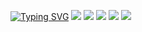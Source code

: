 [![Typing SVG](https://readme-typing-svg.herokuapp.com?color=9eff00&lines=HELLO+FRIEND)](https://git.io/typing-svg)
![](http://github-profile-summary-cards.vercel.app/api/cards/profile-details?username=chillriot&theme=2077)
![](http://github-profile-summary-cards.vercel.app/api/cards/repos-per-language?username=chillriot&theme=2077)
![](http://github-profile-summary-cards.vercel.app/api/cards/most-commit-language?username=chillriot&theme=2077)
![](http://github-profile-summary-cards.vercel.app/api/cards/stats?username=chillriot&theme=2077)
![](http://github-profile-summary-cards.vercel.app/api/cards/productive-time?username=chillriot&theme=2077&utcOffset=8)
